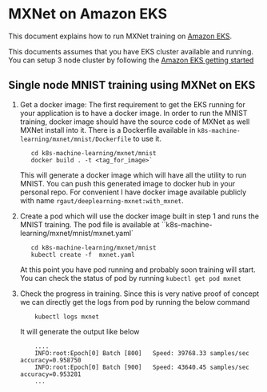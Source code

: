 # MXNet on Amazon EKS 

This document explains how to run MXNet training on [Amazon EKS](https://aws.amazon.com/eks/).

This documents assumes that you have EKS cluster available and running. You can setup 3 node cluster by following the [Amazon EKS getting started](https://docs.aws.amazon.com/eks/latest/userguide/getting-started.html)

## Single node MNIST training using MXNet on EKS
1. Get a docker image: The first requirement to get the EKS running for your application is to have a docker image. In order to run the MNIST training, docker image should have the source code of MXNet as well MXNet install into it. There is a Dockerfile available in `k8s-machine-learning/mxnet/mnist/Dockerfile` to use it.

   ```
      cd k8s-machine-learning/mxnet/mnist
      docker build . -t <tag_for_image>`
   ```

   This will generate a docker image which will have all the utility to run MNIST. You can push this generated image to docker hub in your personal repo. For convenient I have docker image available publicly with name `rgaut/deeplearning-mxnet:with_mxnet`.

2. Create a pod which will use the docker image built in step 1 and runs the MNIST training. The pod file is available at ``k8s-machine-learning/mxnet/mnist/mxnet.yaml`

   ```
      cd k8s-machine-learning/mxnet/mnist
      kubectl create -f  mxnet.yaml
   ```

   At this point you have pod running and probably soon training will start. You can check the status of pod by running `kubectl get pod mxnet` 

3. Check the progress in training. Since this is very native proof of concept we can directly get the logs from pod by running the below command 

   ```
       kubectl logs mxnet
   ``` 
   It will generate the output like below

   ```
       ....
       INFO:root:Epoch[0] Batch [800]	Speed: 39768.33 samples/sec	accuracy=0.958750
       INFO:root:Epoch[0] Batch [900]	Speed: 43640.45 samples/sec	accuracy=0.953281
       ...
   ```
